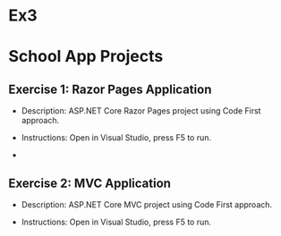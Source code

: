 # Ex3

# School App Projects

## Exercise 1: Razor Pages Application

- Description: ASP.NET Core Razor Pages project using Code First 
approach.

- Instructions: Open in Visual Studio, press F5 to run.
- 
## Exercise 2: MVC Application

- Description: ASP.NET Core MVC project using Code First 
approach.

- Instructions: Open in Visual Studio, press F5 to run.
